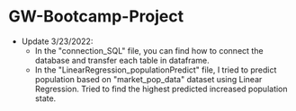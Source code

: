 # GW-Bootcamp-Project
- Update 3/23/2022: 
    - In the "connection_SQL" file, you can find how to connect the database and transfer each table in dataframe.
    - In the "LinearRegression_populationPredict" file, I tried to predict population based on "market_pop_data" dataset using Linear Regression. Tried to find the highest predicted increased population state. 
